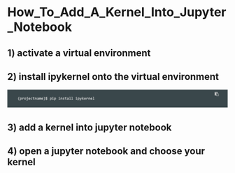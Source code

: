 # How_To_Add_A_Kernel_Into_Jupyter_Notebook

## 1) activate a virtual environment

## 2) install ipykernel onto the virtual environment
![Jupyter_Kernel_1](https://github.com/NoriKaneshige/How_To_Add_A_Kernel_Into_Jupyter_Notebook/blob/master/install_ipykernel.png)
## 3) add a kernel into jupyter notebook

## 4) open a jupyter notebook and choose your kernel
